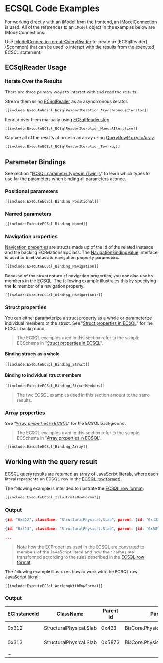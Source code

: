 # ECSQL Code Examples

For working directly with an iModel from the frontend, an [IModelConnection]($frontend) is used. All of the references to an `iModel` object in the examples below are IModelConnections.

Use [IModelConnection.createQueryReader]($common) to create an [ECSqlReader]($common) that can be used to interact with the results from the executed ECSQL statement.

## ECSqlReader Usage

### Iterate Over the Results

There are three primary ways to interact with and read the results:

Stream them using [ECSqlReader]($common) as an asynchronous iterator.

```ts
[[include:ExecuteECSql_ECSqlReaderIteration_AsynchronousIterator]]
```

Iterator over them manually using [ECSqlReader.step]($common).

```ts
[[include:ExecuteECSql_ECSqlReaderIteration_ManualIteration]]
```

Capture all of the results at once in an array using [QueryRowProxy.toArray]($common).

```ts
[[include:ExecuteECSql_ECSqlReaderIteration_ToArray]]
```

## Parameter Bindings

See section "[ECSQL parameter types in iTwin.js](../ECSQLParameterTypes)" to learn which types to use for the parameters when binding all
parameters at once.

### Positional parameters

```ts
[[include:ExecuteECSql_Binding_Positional]]
```

### Named parameters

```ts
[[include:ExecuteECSql_Binding_Named]]
```

### Navigation properties

[Navigation properties](../ECSQL#navigation-properties) are structs made up of the Id of the related instance and the backing
ECRelationshipClass. The [NavigationBindingValue]($common) interface is used to bind values to navigation property parameters.

```ts
[[include:ExecuteECSql_Binding_Navigation]]
```

Because of the struct nature of navigation properties, you can also use its members in the ECSQL. The following example illustrates
this by specifying the **Id** member of a navigation property.

```ts
[[include:ExecuteECSql_Binding_NavigationId]]
```

### Struct properties

You can either parameterize a struct property as a whole or parameterize individual members of the struct. See "[Struct properties in ECSQL](../ECSQL#structs)" for the ECSQL background.

> The ECSQL examples used in this section refer to the sample ECSchema in "[Struct properties in ECSQL](../ECSQL#structs)".

#### Binding structs as a whole

```ts
[[include:ExecuteECSql_Binding_Struct]]
```

#### Binding to individual struct members

```ts
[[include:ExecuteECSql_Binding_StructMembers]]
```

> The two ECSQL examples used in this section amount to the same results.

### Array properties

See "[Array properties in ECSQL](../ECSQL#arrays)" for the ECSQL background.

> The ECSQL examples used in this section refer to the sample ECSchema in "[Array properties in ECSQL](../ECSQL#arrays)".

```ts
[[include:ExecuteECSql_Binding_Array]]
```

## Working with the query result

ECSQL query results are returned as array of JavaScript literals, where each literal represents an ECSQL row in the
[ECSQL row format](../ECSQLRowFormat)).

The following example is intended to illustrate the [ECSQL row format](../ECSQLRowFormat):

```ts
[[include:ExecuteECSql_IllustrateRowFormat]]
```

### Output

```json
{id: "0x312", className: "StructuralPhysical.Slab", parent: {id: "0x433", relClassName: "BisCore.PhysicalElementAssemblesElements"}, lastMod: "2018-02-03T13:43:22Z"}

{id: "0x313", className: "StructuralPhysical.Slab", parent: {id: "0x5873", relClassName: "BisCore.PhysicalElementAssemblesElements"}, lastMod: "2017-11-24T08:21:01Z"}

...
```

> Note how the ECProperties used in the ECSQL are converted to members of the JavaScript literal and how their names are
> transformed according to the rules described in the [ECSQL row format](../ECSQLRowFormat#property-names).

The following example illustrates how to work with the ECSQL row JavaScript literal:

```ts
[[include:ExecuteECSql_WorkingWithRowFormat]]
```

### Output

ECInstanceId | ClassName  | Parent Id | Parent RelClassName | LastMod
--- | --- | --- | --- | ---
0x312 | StructuralPhysical.Slab | 0x433 | BisCore.PhysicalElementAssemblesElements | 2018-02-03T13:43:22Z
0x313 | StructuralPhysical.Slab | 0x5873 | BisCore.PhysicalElementAssemblesElements | 2017-11-24T08:21:01Z
... | | | |

